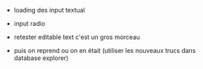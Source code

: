 - loading des input textual

- input radio

- retester editable text c'est un gros morceau

- puis on reprend ou on en était (utiliser les nouveaux trucs dans database explorer)
